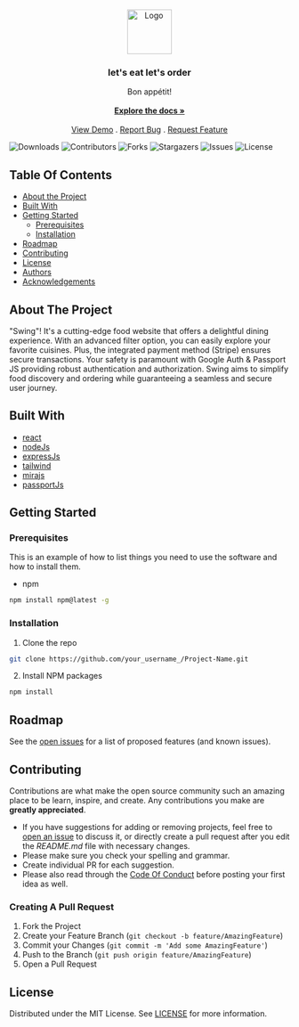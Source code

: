 <br/>
<p align="center">
  <a href="https://github.com/anshmourya/swing">
    <img src="" alt="Logo" width="80" height="80">
  </a>

  <h3 align="center">let's eat let's order</h3>

  <p align="center">
    Bon appétit!
    <br/>
    <br/>
    <a href="https://github.com/anshmourya/swing"><strong>Explore the docs »</strong></a>
    <br/>
    <br/>
    <a href="https://github.com/anshmourya/swing">View Demo</a>
    .
    <a href="https://github.com/anshmourya/swing/issues">Report Bug</a>
    .
    <a href="https://github.com/anshmourya/swing/issues">Request Feature</a>
  </p>
</p>

![Downloads](https://img.shields.io/github/downloads/anshmourya/swing/total) ![Contributors](https://img.shields.io/github/contributors/anshmourya/swing?color=dark-green) ![Forks](https://img.shields.io/github/forks/anshmourya/swing?style=social) ![Stargazers](https://img.shields.io/github/stars/anshmourya/swing?style=social) ![Issues](https://img.shields.io/github/issues/anshmourya/swing) ![License](https://img.shields.io/github/license/anshmourya/swing) 

## Table Of Contents

* [About the Project](#about-the-project)
* [Built With](#built-with)
* [Getting Started](#getting-started)
  * [Prerequisites](#prerequisites)
  * [Installation](#installation)
* [Roadmap](#roadmap)
* [Contributing](#contributing)
* [License](#license)
* [Authors](#authors)
* [Acknowledgements](#acknowledgements)

## About The Project

 "Swing"! It's a cutting-edge food website that offers a delightful dining experience. With an advanced filter option, you can easily explore your favorite cuisines. Plus, the integrated payment method (Stripe) ensures secure transactions. Your safety is paramount with Google Auth & Passport JS providing robust authentication and authorization. Swing aims to simplify food discovery and ordering while guaranteeing a seamless and secure user journey.

## Built With




* [react]()
* [nodeJs]()
* [expressJs]()
* [tailwind]()
* [mirajs]()
* [passportJs]()


## Getting Started


### Prerequisites

This is an example of how to list things you need to use the software and how to install them.

* npm

```sh
npm install npm@latest -g
```

### Installation



1. Clone the repo

```sh
git clone https://github.com/your_username_/Project-Name.git
```

2. Install NPM packages

```sh
npm install
```

## Roadmap

See the [open issues](https://github.com/anshmourya/swing/issues) for a list of proposed features (and known issues).

## Contributing

Contributions are what make the open source community such an amazing place to be learn, inspire, and create. Any contributions you make are **greatly appreciated**.
* If you have suggestions for adding or removing projects, feel free to [open an issue](https://github.com/anshmourya/swing/issues/new) to discuss it, or directly create a pull request after you edit the *README.md* file with necessary changes.
* Please make sure you check your spelling and grammar.
* Create individual PR for each suggestion.
* Please also read through the [Code Of Conduct](https://github.com/anshmourya/swing/blob/main/CODE_OF_CONDUCT.md) before posting your first idea as well.

### Creating A Pull Request

1. Fork the Project
2. Create your Feature Branch (`git checkout -b feature/AmazingFeature`)
3. Commit your Changes (`git commit -m 'Add some AmazingFeature'`)
4. Push to the Branch (`git push origin feature/AmazingFeature`)
5. Open a Pull Request

## License

Distributed under the MIT License. See [LICENSE](https://github.com/anshmourya/swing/blob/main/LICENSE.md) for more information.
